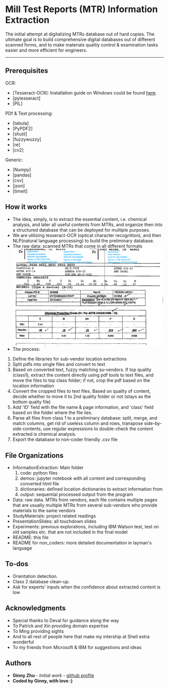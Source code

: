 # Mill Test Reports (MTR) Information Extraction 

The initial attempt at digitalizing MTRs database out of hard copies. 
The ultimate goal is to build comprehensive digital databases out of different scanned forms, and to make materials qualtiy control & examination tasks easier and more efficient for engineers.
*** 


## Prerequisites
OCR:
* [Tesseract-OCR]: Installation guide on Windows could be found [here](https://pypi.org/project/pytesseract/). 
* [pytesseract]
* [PIL]

PDf & Text processing:
* [tabula]
* [PyPDF2]
* [shutil]
* [fuzzywuzzy]
* [re]
* [cv2]

Generic: 
* [Numpy]
* [pandas]
* [csv]
* [json]
* [timeit]


## How it works
* The idea, simply, is to extract the essential content, i.e. chemical analysis, and later all useful contents from MTRs, and organize then into a structured database that can be deployed for multiple purposes.  
* We are utilizing tesseract-OCR (optical character recognition), and then NLP(natural language processing) to build the preliminary database.
* The raw data: scanned MTRs that come in all different formats
![MTRsample1](MTRsample1.PNG) 
![MTRsample2](MTRsample2.PNG)
* The process: 
 1. Define the libraries for sub-vendor location extractions
 2. Split pdfs into single files and convert to text
 3. Based on converted text, fuzzy matching su-vendors. If top quality (class1), extract the content directly using pdf tools to text files, and move the files to top class folder; if not, crop the pdf based on the location information 
 4. Convert the cropped files to text files. Based on quality of content, decide whether to move it to 2nd quality folder or not (stays as the bottom qualty file)
 5. Add 'ID' field with the file name & page information, and 'class' field based on the folder where the file lies.
 6. Parse all files from class 1 to a preliminary database: split, merge, and match columns, get rid of useless column and rows, transpose side-by-side contents, use regular expressions to double-check the content extracted is chemical analysis.
 7. Export the database to non-coder friendly .csv file
 

## File Organizations
* InformationExtraction: Main folder 
  1. code: python files 
  2. demos: jupyter notebook with all content and corresponding converted html file
  3. dictionaries: defined location dictionaries to extract information from 
  4. output: sequential processed output from the program
* Data: raw data. MTRs from vendors, each file contains multiple pages that are usually multiple MTRs from several sub-vendors who provide materials to the same vendors
* StudyMaterials: project related readings
* PresentationSlides: all touchdown slides
* Experiments: previous explorations, including IBM Watson test, test on old samples etc. that are not included in the final model
* README: this file
* README for non_coders: more detailed documentation in layman's language 


## To-dos
* Orientation detection.
* Class 2 database clean-up.
* Ask for experts' inputs when the confidence about extracted content is low


## Acknowledgments
* Special thanks to Deval for guidance along the way
* To Patrick and Xin providing domain expertise
* To Ming providing sights
* And to all rest of people here that make my intership at Shell extra wonderful
* To my friends from Microsoft & IBM for suggestions and ideas


## Authors
* **Ginny Zhu** - *Initial work* - [github profile](https://github.com/chocolocked)
* **Coded by Ginny, with love :)**
